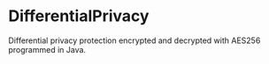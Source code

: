 DifferentialPrivacy
===================

Differential privacy protection encrypted and decrypted with AES256 programmed in Java.
